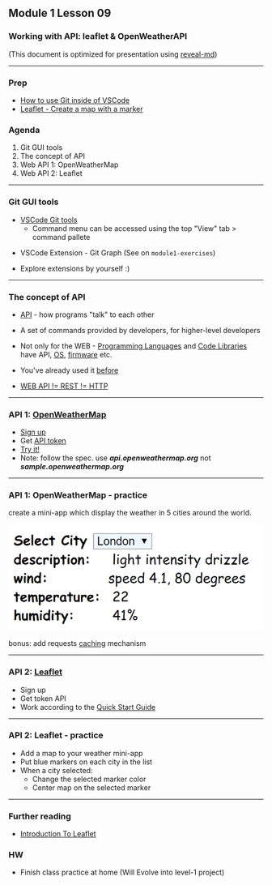 ## Module 1 Lesson 09
### Working with API: leaflet & OpenWeatherAPI
(This document is optimized for presentation using [reveal-md](https://github.com/webpro/reveal-md))

---

### Prep
* [How to use Git inside of VSCode](https://www.youtube.com/watch?v=6n1G45kpU2o)
* [Leaflet - Create a map with a marker](https://www.youtube.com/watch?v=wVnimcQsuwk)

### Agenda
1. Git GUI tools
1. The concept of API
2. Web API 1: OpenWeatherMap
3. Web API 2: Leaflet

---

### Git GUI tools
* [VSCode Git tools](https://www.youtube.com/watch?v=VOwyH2-VCVY)
    * Command menu can be accessed using the top "View" tab > command pallete
<!-- .element: class="fragment" -->

* VSCode Extension - Git Graph (See on `module1-exercises`)
<!-- .element: class="fragment" -->

* Explore extensions by yourself :)
<!-- .element: class="fragment" -->

---

### The concept of API
* [API](https://www.youtube.com/watch?v=s7wmiS2mSXY) - how programs "talk" to each other
<!-- .element: class="fragment" -->

* A set of commands provided by developers, for higher-level developers
<!-- .element: class="fragment" -->

* Not only for the WEB - [Programming Languages](https://docs.oracle.com/javase/7/docs/api/) and [Code Libraries](http://api.jquery.com/) have API, [OS](https://www.kernel.org/doc/html/v4.12/core-api/kernel-api.html), [firmware](https://developer.nvidia.com/nvapi) etc.
<!-- .element: class="fragment" -->

* You've already used it [before](https://jsonplaceholder.typicode.com)
<!-- .element: class="fragment" -->

* [WEB API != REST != HTTP](https://stackoverflow.com/questions/28703093/what-exactly-is-the-difference-between-web-api-and-rest-api-in-mvc)
<!-- .element: class="fragment" -->

---

### API 1: [OpenWeatherMap](https://openweathermap.org/api)
* [Sign up](https://home.openweathermap.org/users/sign_up)
* Get [API token](https://home.openweathermap.org/api_keys)
* [Try it!](https://openweathermap.org/current)
* Note: follow the spec. use ***api.openweathermap.org*** not ***sample.openweathermap.org***

---

### API 1: OpenWeatherMap - practice
create a mini-app which display the weather in 5 cities around the world.
<div>
    <img src="./assets/weather-app.png">
</div>

bonus: add requests [caching](https://whatis.techtarget.com/definition/caching) mechanism

---

### API 2: [Leaflet](http://leafletjs.com/)
* Sign up
* Get token API
* Work according to the [Quick Start Guide](http://leafletjs.com/examples/quick-start/)

---

### API 2: Leaflet - practice
* Add a map to your weather mini-app
* Put blue markers on each city in the list
* When a city selected:
    - Change the selected marker color
    - Center map on the selected marker

---
### Further reading
* [Introduction To Leaflet](https://www.youtube.com/watch?v=6QFkgOeQc0c)

### HW
* Finish class practice at home (Will Evolve into level-1 project)
